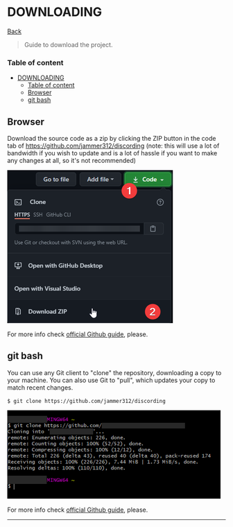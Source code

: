 
# DOWNLOADING

[Back](../README.md)

> Guide to download the project.

### Table of content
- [DOWNLOADING](#downloading)
    - [Table of content](#table-of-content)
  - [Browser](#browser)
  - [git bash](#git-bash)

## Browser

Download the source code as a zip by clicking the ZIP button in the code tab of https://github.com/jammer312/discording (note: this will use a lot of bandwidth if you wish to update and is a lot of hassle if you want to make any changes at all, so it's not recommended)

![Browser download](/.github/static/browser_download.png)

For more info check [official Github guide](https://docs.github.com/en/github/creating-cloning-and-archiving-repositories), please.

## git bash

You can use any Git client to "clone" the repository, downloading a copy to your machine. You can also use Git to "pull", which updates your copy to match recent changes.

```shell
$ git clone https://github.com/jammer312/discording
```

![Browser download](/.github/static/mintty_download.png)

For more info check [official Github guide](https://docs.github.com/en/github/creating-cloning-and-archiving-repositories), please.

---
